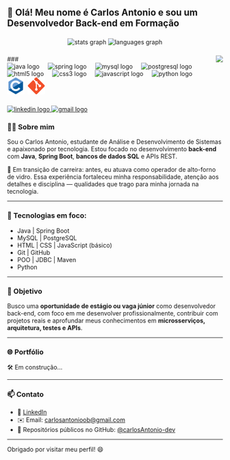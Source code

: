 <h2 align="left">👋 Olá! Meu nome é Carlos Antonio e sou um Desenvolvedor Back-end em Formação</h2>

###

<div align="center">
  <img src="https://github-readme-stats.vercel.app/api?username=Carlos-Antonio95&hide_title=false&hide_rank=false&show_icons=true&include_all_commits=true&count_private=true&disable_animations=false&theme=tokyonight&locale=pt-br&hide_border=false" height="150" alt="stats graph" />
  <img src="https://github-readme-stats.vercel.app/api/top-langs?username=Carlos-Antonio95&locale=pt-br&hide_title=false&layout=compact&card_width=320&langs_count=5&theme=tokyonight&hide_border=false" height="150" alt="languages graph" />
</div>

###
<img align="right" height="150" src="https://cdn.pixabay.com/animation/2023/06/15/00/30/00-30-53-113_512.gif" />
###

<div align="left">
  <img src="https://cdn.jsdelivr.net/gh/devicons/devicon/icons/java/java-original.svg" height="30" alt="java logo" />
  <img width="12" />
  <img src="https://cdn.jsdelivr.net/gh/devicons/devicon/icons/spring/spring-original.svg" height="30" alt="spring logo" />
  <img width="12" />
  <img src="https://cdn.jsdelivr.net/gh/devicons/devicon/icons/mysql/mysql-original.svg" height="30" alt="mysql logo" />
  <img width="12" />
  <img src="https://cdn.jsdelivr.net/gh/devicons/devicon/icons/postgresql/postgresql-original.svg" height="30" alt="postgresql logo" />
  <img width="12" />
  <img src="https://cdn.jsdelivr.net/gh/devicons/devicon/icons/html5/html5-original.svg" height="30" alt="html5 logo" />
  <img width="12" />
  <img src="https://cdn.jsdelivr.net/gh/devicons/devicon/icons/css3/css3-original.svg" height="30" alt="css3 logo" />
  <img width="12" />
  <img src="https://cdn.jsdelivr.net/gh/devicons/devicon/icons/javascript/javascript-original.svg" height="30" alt="javascript logo" />
  <img width="12" />
  <img src="https://cdn.jsdelivr.net/gh/devicons/devicon/icons/python/python-original.svg" height="30" alt="python logo" />
  <img width="12" />
  <img src="https://raw.githubusercontent.com/devicons/devicon/master/icons/c/c-original.svg" alt="C" width="40" height="40"/>
  <img hidth="12" />
  <img src="https://raw.githubusercontent.com/devicons/devicon/master/icons/git/git-original.svg" width="40"/>

</div>

###

<div align="left">
  <a href="https://www.linkedin.com/in/carlos-antonio-690b112a7/" target="_blank">
    <img src="https://img.shields.io/static/v1?message=LinkedIn&logo=linkedin&label=&color=0077B5&logoColor=white&labelColor=&style=for-the-badge" height="35" alt="linkedin logo" />
  </a>
  <a href="mailto:carlosantonioob@gmail.com" target="_blank">
    <img src="https://img.shields.io/static/v1?message=Gmail&logo=gmail&label=&color=1E90FF&logoColor=white&labelColor=&style=for-the-badge" height="35" alt="gmail logo" />
  </a>
</div>

###

### 👨‍💻 Sobre mim

Sou o Carlos Antonio, estudante de Análise e Desenvolvimento de Sistemas e apaixonado por tecnologia. Estou focado no desenvolvimento **back-end** com **Java**, **Spring Boot**, **bancos de dados SQL** e APIs REST.

🔁 Em transição de carreira: antes, eu atuava como operador de alto-forno de vidro. Essa experiência fortaleceu minha responsabilidade, atenção aos detalhes e disciplina — qualidades que trago para minha jornada na tecnologia.

---

### 🚀 Tecnologias em foco:

- Java | Spring Boot  
- MySQL | PostgreSQL  
- HTML | CSS | JavaScript (básico)  
- Git | GitHub  
- POO | JDBC | Maven  
- Python  

---

### 🎯 Objetivo

Busco uma **oportunidade de estágio ou vaga júnior** como desenvolvedor back-end, com foco em me desenvolver profissionalmente, contribuir com projetos reais e aprofundar meus conhecimentos em **microsserviços, arquitetura, testes e APIs**.

---

### 🌐 Portfólio
🛠️ Em construção...

---

### 📫 Contato
- 💼 [LinkedIn](https://www.linkedin.com/in/carlos-antonio-690b112a7/)
- ✉️ Email: carlosantonioob@gmail.com
- 📁 Repositórios públicos no GitHub: [@carlosAntonio-dev](https://github.com/Carlos-Antonio95)

---

Obrigado por visitar meu perfil! 😄
